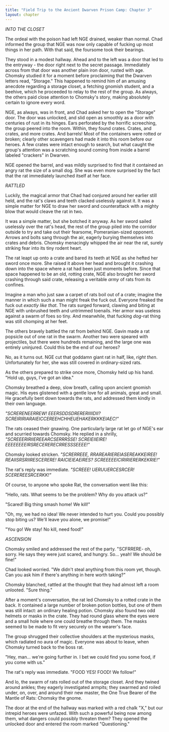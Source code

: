 ```yaml
---
title: "Field Trip to the Ancient Dwarven Prison Camp: Chapter 3"
layout: chapter
---
```


*INTO THE CLOSET*

The ordeal with the poison had left NGE drained, weaker than normal. Chad informed the group that NGE was now only capable of fucking up most things in her path. With that said, the foursome took their bearings.

They stood in a modest hallway. Ahead and to the left was a door that led to the entryway - the door right next to the secret passage. Immediately across from that door was another plain iron door, rusted with age. Chomsky studied it for a moment before proclaiming that the Dwarven letters read, "Storage." This happened to remind him of an amusing anecdote regarding a storage closet, a fetching gnomish student, and a beehive, which he proceeded to relay to the rest of the group. As always, the others paid close attention to Chomsky's story, making absolutely certain to ignore every word.

NGE, as always, was in front, and Chad asked her to open the "Storage" door. The door was unlocked, and slid open as smoothly as a door with centuries of rust in its hinges. Ears perforated by the horrific screeching, the group peered into the room. Within, they found crates. Crates, and crates, and more crates. And barrels! Most of the containers were rotted or broken; clearly other scavengers had made it into this room before our heroes. A few crates were intact enough to search, but what caught the group's attention was a scratching sound coming from inside a barrel labeled "crackers" in Dwarven.

NGE opened the barrel, and was mildly surprised to find that it contained an angry rat the size of a small dog. She was even more surprised by the fact that the rat immediately launched itself at her face.

*RATTLED*

Luckily, the magical armor that Chad had conjured around her earlier still held, and the rat's claws and teeth clacked uselessly against it. It was a simple matter for NGE to draw her sword and counterattack with a mighty blow that would cleave the rat in two.

It was a simple matter, but she botched it anyway. As her sword sailed uselessly over the rat's head, the rest of the group piled into the corridor outside to try and take out their fearsome, Pomeranian-sized opponent. Arrows and bolts sang through the air, eagerly burying themselves into crates and debris. Chomsky menacingly whipped the air near the rat, surely striking fear into its tiny rodent heart.

The rat leapt up onto a crate and bared its teeth at NGE as she hefted her sword once more. She raised it above her head and brought it crashing down into the space where a rat had been just moments before. Since that space happened to be an old, rotting crate, NGE also brought her sword crashing through said crate, releasing a veritable _army_ of rats from its confines.

Imagine a man who just saw a carpet of rats boil out of a crate; imagine the manner in which such a man might freak the fuck out. Everyone freaked the fuck out _exactly like that_. The rats surged forward, clawing and biting at NGE with unbrushed teeth and untrimmed toenails. Her armor was useless against a swarm of foes so tiny. And meanwhile, that fucking _dog_-rat thing was still chomping at her feet.

The others bravely battled the rat from behind NGE. Gavin made a rat popsicle out of one rat in the swarm. Another two were speared with projectiles, but there were hundreds remaining, and the large one was entirely uninjured. Could this be the end of our heroes?

No, as it turns out. NGE cut that goddamn giant rat in half, like, _right then_. Unfortunately for her, she was still covered in ordinary-sized rats.

As the others prepared to strike once more, Chomsky held up his hand. "Hold up, guys, I've got an idea."

Chomsky breathed a deep, slow breath, calling upon ancient gnomish magic. His eyes glistened with a gentle love for all animals, great and small. He gracefully bent down towards the rats, and addressed them kindly in their own language.

*"SCRERENEERREW! EEERSDDSDRERERIIIIDII? SCREIRIRIARAIEICCEREEHCHHEUEHAKERKKKEIAEC!"*

The rats ceased their gnawing. One particularly large rat let go of NGE's ear and scurried towards Chomsky. He replied in a shrilly, _"SCREEERIRIIEREEARCSERRRSSE! SCREIEIIEIRE! EEEEEEEEIRSRECERERECRRESSSEEEE!"_

Chomsky looked stricken. *"SCRERREEE, RRAREARIEREIASEREAKKEIREE! REAIISRSRIIRESCERERE! RAICIEIEAEIRES? SCREEEEEICIRIRIERERKEKRIE!"*

The rat's reply was immediate. _"SCREEE! UERUUERCESRCER! SCEREREESRCERKK!"_

Of course, to anyone who spoke Rat, the conversation went like this:

"Hello, rats. What seems to be the problem? Why do you attack us?"

"Scared! Big thing smash home! We kill!"

"Oh, my, we had no idea! We never intended to hurt you. Could you possibly stop biting us? We'll leave you alone, we promise!"

"You go! We stay! No kill, need food!"

*ASCENSION*

Chomsky smiled and addressed the rest of the party. "SCFRRERE- oh, sorry. He says they were just scared, and hungry. So... yeah! We should be fine!"

Chad looked worried. "We didn't steal anything from this room yet, though. Can you ask him if there's anything in here worth taking?"

Chomsky blanched, rattled at the thought that they had almost left a room unlooted. "Sure thing."

After a moment's conversation, the rat led Chomsky to a rotted crate in the back. It contained a large number of broken potion bottles, but one of them was still intact: an ordinary healing potion. Chomsky also found two odd helmets or masks in the crate. They had round glass where the eyes were and a small hole where one could breathe through them. The masks seemed to be made to fit very securely on the wearer's face.

The group shrugged their collective shoulders at the mysterious masks, which radiated no aura of magic. Everyone was about to leave, when Chomsky turned back to the boss rat.

"Hey, man... we're going further in. I bet we could find you some food, if you come with us."

The rat's reply was immediate. "FOOD YES! FOOD! We follow!"

And lo, the swarm of rats rolled out of the storage closet. And they twined around ankles; they eagerly investigated armpits; they swarmed and roiled under, on, over, and around their new master, the One True Bearer of the Mantle of Rats: Chomsky the gnome.

The door at the end of the hallway was marked with a red chalk "X," but our intrepid heroes were unfazed. With such a powerful being now among them, what dangers could possibly threaten them? They opened the unlocked door and entered the room marked "Questioning."